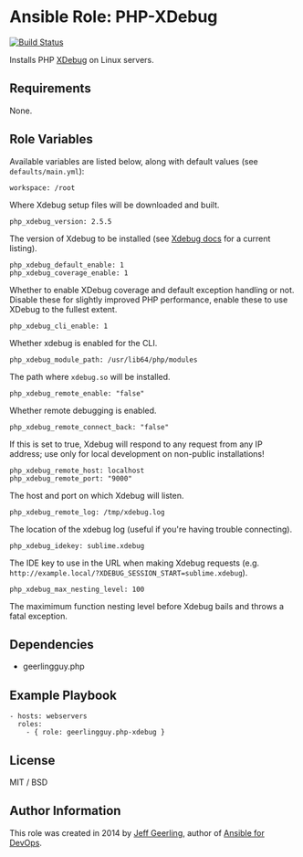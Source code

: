 # Ansible Role: PHP-XDebug

[![Build Status](https://travis-ci.org/geerlingguy/ansible-role-php-xdebug.svg?branch=master)](https://travis-ci.org/geerlingguy/ansible-role-php-xdebug)

Installs PHP [XDebug](http://xdebug.org/) on Linux servers.

## Requirements

None.

## Role Variables

Available variables are listed below, along with default values (see `defaults/main.yml`):

    workspace: /root

Where Xdebug setup files will be downloaded and built.

    php_xdebug_version: 2.5.5

The version of Xdebug to be installed (see [Xdebug docs](http://xdebug.org/docs/install) for a current listing).

    php_xdebug_default_enable: 1
    php_xdebug_coverage_enable: 1

Whether to enable XDebug coverage and default exception handling or not. Disable these for slightly improved PHP performance, enable these to use XDebug to the fullest extent.

    php_xdebug_cli_enable: 1

Whether xdebug is enabled for the CLI.

    php_xdebug_module_path: /usr/lib64/php/modules

The path where `xdebug.so` will be installed.

    php_xdebug_remote_enable: "false"

Whether remote debugging is enabled.

    php_xdebug_remote_connect_back: "false"

If this is set to true, Xdebug will respond to any request from any IP address; use only for local development on non-public installations!

    php_xdebug_remote_host: localhost
    php_xdebug_remote_port: "9000"

The host and port on which Xdebug will listen.

    php_xdebug_remote_log: /tmp/xdebug.log

The location of the xdebug log (useful if you're having trouble connecting).

    php_xdebug_idekey: sublime.xdebug

The IDE key to use in the URL when making Xdebug requests (e.g. `http://example.local/?XDEBUG_SESSION_START=sublime.xdebug`).

    php_xdebug_max_nesting_level: 100

The maximimum function nesting level before Xdebug bails and throws a fatal exception.

## Dependencies

  - geerlingguy.php

## Example Playbook

    - hosts: webservers
      roles:
        - { role: geerlingguy.php-xdebug }

## License

MIT / BSD

## Author Information

This role was created in 2014 by [Jeff Geerling](http://jeffgeerling.com/), author of [Ansible for DevOps](http://ansiblefordevops.com/).
